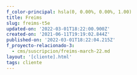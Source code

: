 ```yaml
---
f_color-principal: hsla(0, 0.00%, 0.00%, 1.00)
title: Freims
slug: freims-t5e
updated-on: '2022-03-01T18:22:00.900Z'
created-on: '2021-06-11T19:19:02.844Z'
published-on: '2022-03-01T18:22:04.215Z'
f_proyecto-relacionado-3:
  - cms/suscripcion/freims-march-22.md
layout: '[cliente].html'
tags: cliente
---
```



